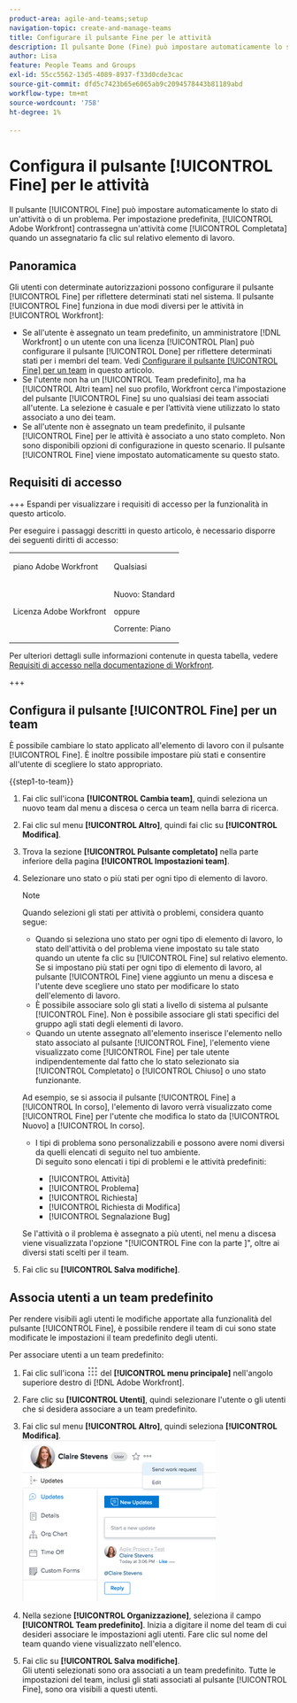 ```yaml
---
product-area: agile-and-teams;setup
navigation-topic: create-and-manage-teams
title: Configurare il pulsante Fine per le attività
description: Il pulsante Done (Fine) può impostare automaticamente lo stato di un’attività o di un problema. Per impostazione predefinita, Adobe Workfront contrassegna un’attività come Completata quando un assegnatario fa clic su Fine sul relativo elemento di lavoro.
author: Lisa
feature: People Teams and Groups
exl-id: 55cc5562-13d5-4089-8937-f33d0cde3cac
source-git-commit: dfd5c7423b65e6065ab9c2094578443b81189abd
workflow-type: tm+mt
source-wordcount: '758'
ht-degree: 1%

---
```


# Configura il pulsante [!UICONTROL Fine] per le attività

Il pulsante [!UICONTROL Fine] può impostare automaticamente lo stato di un&#39;attività o di un problema. Per impostazione predefinita, [!UICONTROL Adobe Workfront] contrassegna un&#39;attività come [!UICONTROL Completata] quando un assegnatario fa clic sul relativo elemento di lavoro.

## Panoramica

Gli utenti con determinate autorizzazioni possono configurare il pulsante [!UICONTROL Fine] per riflettere determinati stati nel sistema. Il pulsante [!UICONTROL Fine] funziona in due modi diversi per le attività in [!UICONTROL Workfront]:

* Se all&#39;utente è assegnato un team predefinito, un amministratore [!DNL Workfront] o un utente con una licenza [!UICONTROL Plan] può configurare il pulsante [!UICONTROL Done] per riflettere determinati stati per i membri del team. Vedi [Configurare il pulsante [!UICONTROL Fine] per un team](#configure-the-uicontrol-done-button-for-a-team) in questo articolo.
* Se l&#39;utente non ha un [!UICONTROL Team predefinito], ma ha [!UICONTROL Altri team] nel suo profilo, Workfront cerca l&#39;impostazione del pulsante [!UICONTROL Fine] su uno qualsiasi dei team associati all&#39;utente. La selezione è casuale e per l’attività viene utilizzato lo stato associato a uno dei team.
* Se all&#39;utente non è assegnato un team predefinito, il pulsante [!UICONTROL Fine] per le attività è associato a uno stato completo. Non sono disponibili opzioni di configurazione in questo scenario. Il pulsante [!UICONTROL Fine] viene impostato automaticamente su questo stato.

## Requisiti di accesso

+++ Espandi per visualizzare i requisiti di accesso per la funzionalità in questo articolo.

Per eseguire i passaggi descritti in questo articolo, è necessario disporre dei seguenti diritti di accesso:

<table style="table-layout:auto"> 
 <col> 
 <col> 
 <tbody> 
  <tr data-mc-conditions=""> 
   <td role="rowheader"> <p>piano Adobe Workfront</p> </td> 
   <td>Qualsiasi</td> 
  </tr> 
  <tr> 
   <td role="rowheader">Licenza Adobe Workfront</td> 
   <td>
   <p>Nuovo: Standard</p>
   <p>oppure</p>
   <p>Corrente: Piano</p></td>
  </tr> 
 </tbody> 
</table>

Per ulteriori dettagli sulle informazioni contenute in questa tabella, vedere [Requisiti di accesso nella documentazione di Workfront](/help/quicksilver/administration-and-setup/add-users/access-levels-and-object-permissions/access-level-requirements-in-documentation.md).

+++

## Configura il pulsante [!UICONTROL Fine] per un team

È possibile cambiare lo stato applicato all&#39;elemento di lavoro con il pulsante [!UICONTROL Fine]. È inoltre possibile impostare più stati e consentire all&#39;utente di scegliere lo stato appropriato.

{{step1-to-team}}

1. Fai clic sull&#39;icona **[!UICONTROL Cambia team]**, quindi seleziona un nuovo team dal menu a discesa o cerca un team nella barra di ricerca.
1. Fai clic sul menu **[!UICONTROL Altro]**, quindi fai clic su **[!UICONTROL Modifica]**.
1. Trova la sezione **[!UICONTROL Pulsante completato]** nella parte inferiore della pagina **[!UICONTROL Impostazioni team]**.

1. Selezionare uno stato o più stati per ogni tipo di elemento di lavoro.

   >[!NOTE]
   >
   >Quando selezioni gli stati per attività o problemi, considera quanto segue:
   >
   >* Quando si seleziona uno stato per ogni tipo di elemento di lavoro, lo stato dell&#39;attività o del problema viene impostato su tale stato quando un utente fa clic su [!UICONTROL Fine] sul relativo elemento. Se si impostano più stati per ogni tipo di elemento di lavoro, al pulsante [!UICONTROL Fine] viene aggiunto un menu a discesa e l&#39;utente deve scegliere uno stato per modificare lo stato dell&#39;elemento di lavoro.
   >* È possibile associare solo gli stati a livello di sistema al pulsante [!UICONTROL Fine]. Non è possibile associare gli stati specifici del gruppo agli stati degli elementi di lavoro.
   >* Quando un utente assegnato all&#39;elemento inserisce l&#39;elemento nello stato associato al pulsante [!UICONTROL Fine], l&#39;elemento viene visualizzato come [!UICONTROL Fine] per tale utente indipendentemente dal fatto che lo stato selezionato sia [!UICONTROL Completato] o [!UICONTROL Chiuso] o uno stato funzionante.
   >   
   >   
   >  Ad esempio, se si associa il pulsante [!UICONTROL Fine] a [!UICONTROL In corso], l&#39;elemento di lavoro verrà visualizzato come [!UICONTROL Fine] per l&#39;utente che modifica lo stato da [!UICONTROL Nuovo] a [!UICONTROL In corso].
   >   
   >* I tipi di problema sono personalizzabili e possono avere nomi diversi da quelli elencati di seguito nel tuo ambiente.\
   >  Di seguito sono elencati i tipi di problemi e le attività predefiniti:
   >     
   >   * [!UICONTROL Attività]
   >   * [!UICONTROL Problema]
   >   * [!UICONTROL Richiesta]
   >   * [!UICONTROL Richiesta di Modifica]
   >   * [!UICONTROL Segnalazione Bug]

   Se l&#39;attività o il problema è assegnato a più utenti, nel menu a discesa viene visualizzata l&#39;opzione &quot;[!UICONTROL Fine con la parte ]&quot;, oltre ai diversi stati scelti per il team.

1. Fai clic su **[!UICONTROL Salva modifiche]**.

## Associa utenti a un team predefinito

Per rendere visibili agli utenti le modifiche apportate alla funzionalità del pulsante [!UICONTROL Fine], è possibile rendere il team di cui sono state modificate le impostazioni il team predefinito degli utenti.

Per associare utenti a un team predefinito:

1. Fai clic sull&#39;icona ![](assets/main-menu-icon.png) del **[!UICONTROL menu principale]** nell&#39;angolo superiore destro di [!DNL Adobe Workfront].

1. Fare clic su **[!UICONTROL Utenti]**, quindi selezionare l&#39;utente o gli utenti che si desidera associare a un team predefinito.
1. Fai clic sul menu **[!UICONTROL Altro]**, quindi seleziona **[!UICONTROL Modifica]**.\
   ![](assets/user-settings-nwe-350x291.png)

1. Nella sezione **[!UICONTROL Organizzazione]**, seleziona il campo **[!UICONTROL Team predefinito]**. Inizia a digitare il nome del team di cui desideri associare le impostazioni agli utenti. Fare clic sul nome del team quando viene visualizzato nell&#39;elenco.

1. Fai clic su **[!UICONTROL Salva modifiche]**.\
   Gli utenti selezionati sono ora associati a un team predefinito.
Tutte le impostazioni del team, inclusi gli stati associati al pulsante [!UICONTROL Fine], sono ora visibili a questi utenti.
